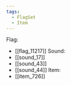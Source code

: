 ```yaml
---
tags:
  - FlagSet
  - Item
---
```

Flag:
- [[flag_11217]]
Sound:
- [[sound_17]]
- [[sound_43]]
- [[sound_44]]
Item:
- [[item_726]]
